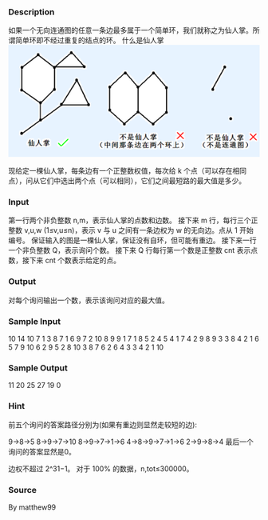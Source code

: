 
### Description
如果一个无向连通图的任意一条边最多属于一个简单环，我们就称之为仙人掌。所谓简单环即不经过重复的结点的环。
什么是仙人掌
![](/JudgeOnline/upload/201508/22.PNG)

现给定一棵仙人掌，每条边有一个正整数权值，每次给 k 个点（可以存在相同点），问从它们中选出两个点（可以相同），它们之间最短路的最大值是多少。


### Input
第一行两个非负整数 n,m，表示仙人掌的点数和边数。
接下来 m 行，每行三个正整数 v,u,w (1≤v,u≤n)，表示 v 与 u 之间有一条边权为 w 的无向边。点从 1 开始编号。
保证输入的图是一棵仙人掌，保证没有自环，但可能有重边。
接下来一行一个非负整数 Q，表示询问个数。
接下来 Q 行每行第一个数是正整数 cnt 表示点数，接下来 cnt 个数表示给定的点。


### Output
对每个询问输出一个数，表示该询问对应的最大值。


### Sample Input
10 14
10 7 1
3 8 7
1 6 9
7 2 10
8 9 9
1 7 1
8 5 2
4 5 4
1 7 4
2 9 8
9 3 3
8 4 2
1 6 5
7 9 10
6
2 9 5
2 8 10
3 8 7 6
2 6 4
3 3 4 2
1 10
### Sample Output
11
20
25
27
19
0
### Hint
前五个询问的答案路径分别为(如果有重边则显然走较短的边):

9→8→5
8→9→7→10
8→9→7→1→6
4→8→9→7→1→6
2→9→8→4
最后一个询问的答案显然是0。

边权不超过 2^31−1。
对于 100% 的数据，n,tot≤300000。

### Source
By matthew99